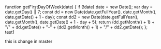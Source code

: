 function getFirstDayOfWeek(date) {
    if (!date) date = new Date();
    var day = date.getDay() || 7;
    const dd = new Date(date.getFullYear(), date.getMonth(), date.getDate() + 1 - day);
    const dd2 = new Date(date.getFullYear(), date.getMonth(), date.getDate() + 1 - day + 5);
    return (dd.getMonth() + 1) + "/" + dd.getDate() + "-" + (dd2.getMonth() + 1) + "/" + dd2.getDate();
};
test1

this is change in master